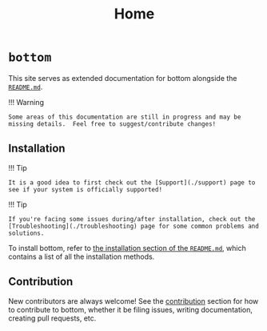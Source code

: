 ﻿---
title: Home
---

# `bottom`

This site serves as extended documentation for bottom alongside the [`README.md`](https://github.com/ClementTsang/bottom#readme).

!!! Warning

    Some areas of this documentation are still in progress and may be missing details.  Feel free to suggest/contribute changes!

## Installation

!!! Tip

    It is a good idea to first check out the [Support](./support) page to see if your system is officially supported!

!!! Tip

    If you're facing some issues during/after installation, check out the [Troubleshooting](./troubleshooting) page for some common problems and solutions.

To install bottom, refer to [the installation section of the `README.md`](https://github.com/ClementTsang/bottom#installation),
which contains a list of all the installation methods.

## Contribution

New contributors are always welcome! See the [contribution](./contribution/issues-and-pull-requests/) section for how to contribute to
bottom, whether it be filing issues, writing documentation, creating pull requests, etc.
